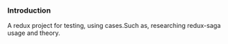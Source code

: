 ### Introduction

 A redux project for testing, using cases.Such as, researching redux-saga usage and theory.
